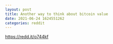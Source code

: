```yaml
--- 
layout: post 
title: Another way to think about bitcoin value 
date: 2021-06-24 1624551262 
categories: reddit 
--- 
```

https://redd.it/o744kf